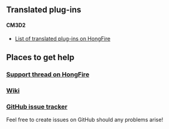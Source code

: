## Translated plug-ins

#### CM3D2

* [List of translated plug-ins on HongFire](http://www.hongfire.com/forum/forum/hentai-lair/hf-modding-translation/custom-maid-3d-2-mods/5891536-plugin-imgui-translation-loader-list-of-known-translated-plug-ins-1-2-0-0#post5891536)

## Places to get help

### [Support thread on HongFire](http://www.hongfire.com/forum/forum/hentai-lair/hf-modding-translation/custom-maid-3d-2-mods/5891536-plugin-imgui-translation-loader-list-of-known-translated-plug-ins-1-2-0-0#post5891536)

### [Wiki](https://github.com/denikson/IMGUITranslationLoader/wiki)

### [GitHub issue tracker](https://github.com/denikson/IMGUITranslationLoader/issues)

Feel free to create issues on GitHub should any problems arise!